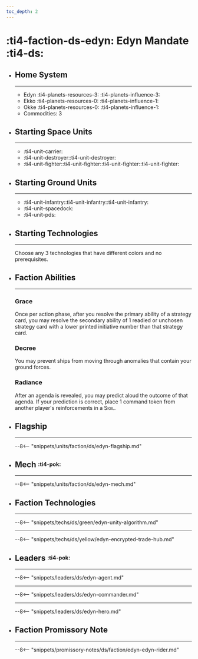 ```yaml
---
toc_depth: 2
---
```


# :ti4-faction-ds-edyn: Edyn Mandate :ti4-ds:

<div class="grid cards" markdown>

-   ## __Home System__

    ---

    * Edyn :ti4-planets-resources-3: :ti4-planets-influence-3:
    * Ekko :ti4-planets-resources-0: :ti4-planets-influence-1:
    * Okke :ti4-planets-resources-0: :ti4-planets-influence-1:
    * Commodities: 3

</div>

<div class="grid cards" markdown>

-   ## __Starting Space Units__

    ---

    * :ti4-unit-carrier:
    * :ti4-unit-destroyer::ti4-unit-destroyer:
    * :ti4-unit-fighter::ti4-unit-fighter::ti4-unit-fighter::ti4-unit-fighter:

-   ## __Starting Ground Units__

    ---

    * :ti4-unit-infantry::ti4-unit-infantry::ti4-unit-infantry:
    * :ti4-unit-spacedock:
    * :ti4-unit-pds:

-   ## __Starting Technologies__

    ---
    Choose any 3 technologies that have different colors and no prerequisites.

-   ## __Faction Abilities__

    ---
    ### **Grace**
    
    Once per action phase, after you resolve the primary ability of a strategy card, you may resolve the secondary ability of 1 readied or unchosen strategy card with a lower printed initiative number than that strategy card.

    ### **Decree**
    
    You may prevent ships from moving through anomalies that contain your ground forces.

    ### **Radiance**
    
    After an agenda is revealed, you may predict aloud the outcome of that agenda. 
    If your prediction is correct, place 1 command token from another player's reinforcements in a <span style="font-variant:small-caps;">Sigil</span>.

-   ## __Flagship__

    ---
    --8<-- "snippets/units/faction/ds/edyn-flagship.md"

-   ## __Mech__ <sup><sub>:ti4-pok:</sub></sup>

    ---
    --8<-- "snippets/units/faction/ds/edyn-mech.md"

</div>

<div class="grid cards" markdown>

-   ## __Faction Technologies__

    ---

    --8<-- "snippets/techs/ds/green/edyn-unity-algorithm.md"

    ---

    --8<-- "snippets/techs/ds/yellow/edyn-encrypted-trade-hub.md"

-   ## __Leaders__ <sup><sub>:ti4-pok:</sub></sup>

    ---
    
    --8<-- "snippets/leaders/ds/edyn-agent.md"

    ---

    --8<-- "snippets/leaders/ds/edyn-commander.md"

    ---

    --8<-- "snippets/leaders/ds/edyn-hero.md"

-   ## __Faction Promissory Note__

    ---
    --8<-- "snippets/promissory-notes/ds/faction/edyn-edyn-rider.md"

</div>
